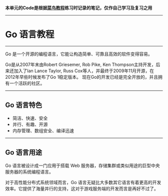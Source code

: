 
**本单元的Code是根据[菜鸟教程](https://www.runoob.com/go/go-tutorial.html)练习时记录的笔记，仅作自己学习及复习之用**

---

# Go 语言教程

---
Go 是一个开源的编程语言，它能让构造简单、可靠且高效的软件变得容易。

Go是从2007年末由Robert Griesemer, Rob Pike, Ken Thompson主持开发，后来还加入了Ian Lance Taylor, Russ Cox等人，并最终于2009年11月开源，在2012年早些时候发布了Go 1稳定版本。
现在Go的开发已经是完全开放的，并且拥有一个活跃的社区。

---
## Go 语言特色
* 简洁、快速、安全
* 并行、有趣、开源
* 内存管理、数组安全、编译迅速

---
## Go 语言用途
Go 语言被设计成一门应用于搭载 Web 服务器，存储集群或类似用途的巨型中央服务器的系统编程语言。

对于高性能分布式系统领域而言，Go 语言无疑比大多数其它语言有着更高的开发效率。它提供了海量并行的支持，这对于游戏服务端的开发而言是再好不过了。